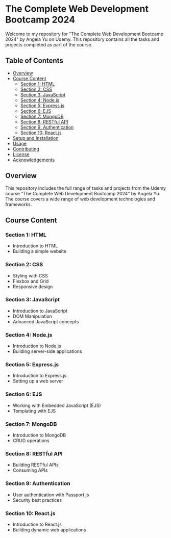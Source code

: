# The Complete Web Development Bootcamp 2024

Welcome to my repository for "The Complete Web Development Bootcamp 2024" by Angela Yu on Udemy. This repository contains all the tasks and projects completed as part of the course.

## Table of Contents

- [Overview](#overview)
- [Course Content](#course-content)
  - [Section 1: HTML](#section-1-html)
  - [Section 2: CSS](#section-2-css)
  - [Section 3: JavaScript](#section-3-javascript)
  - [Section 4: Node.js](#section-4-nodejs)
  - [Section 5: Express.js](#section-5-expressjs)
  - [Section 6: EJS](#section-6-ejs)
  - [Section 7: MongoDB](#section-7-mongodb)
  - [Section 8: RESTful API](#section-8-restful-api)
  - [Section 9: Authentication](#section-9-authentication)
  - [Section 10: React.js](#section-10-reactjs)
- [Setup and Installation](#setup-and-installation)
- [Usage](#usage)
- [Contributing](#contributing)
- [License](#license)
- [Acknowledgements](#acknowledgements)

## Overview

This repository includes the full range of tasks and projects from the Udemy course "The Complete Web Development Bootcamp 2024" by Angela Yu. The course covers a wide range of web development technologies and frameworks.

## Course Content

### Section 1: HTML

- Introduction to HTML
- Building a simple website

### Section 2: CSS

- Styling with CSS
- Flexbox and Grid
- Responsive design

### Section 3: JavaScript

- Introduction to JavaScript
- DOM Manipulation
- Advanced JavaScript concepts

### Section 4: Node.js

- Introduction to Node.js
- Building server-side applications

### Section 5: Express.js

- Introduction to Express.js
- Setting up a web server

### Section 6: EJS

- Working with Embedded JavaScript (EJS)
- Templating with EJS

### Section 7: MongoDB

- Introduction to MongoDB
- CRUD operations

### Section 8: RESTful API

- Building RESTful APIs
- Consuming APIs

### Section 9: Authentication

- User authentication with Passport.js
- Security best practices

### Section 10: React.js

- Introduction to React.js
- Building dynamic web applications


